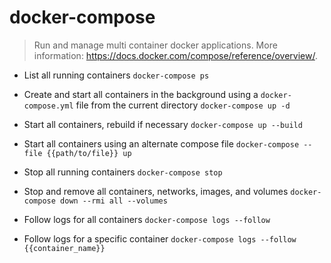 # docker-compose
> Run and manage multi container docker applications.
> More information: <https://docs.docker.com/compose/reference/overview/>.

- List all running containers
`docker-compose ps`

- Create and start all containers in the background using a `docker-compose.yml` file from the current directory
`docker-compose up -d`

- Start all containers, rebuild if necessary
`docker-compose up --build`

- Start all containers using an alternate compose file
`docker-compose --file {{path/to/file}} up`

- Stop all running containers
`docker-compose stop`

- Stop and remove all containers, networks, images, and volumes
`docker-compose down --rmi all --volumes`

- Follow logs for all containers
`docker-compose logs --follow`

- Follow logs for a specific container
`docker-compose logs --follow {{container_name}}`
